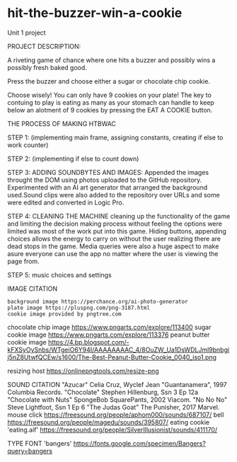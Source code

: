 # hit-the-buzzer-win-a-cookie
Unit 1 project

PROJECT DESCRIPTION:

A riveting game of chance where one hits a buzzer and possibly wins a possibly fresh baked good. 

Press the buzzer and choose either a sugar or chocolate chip cookie. 

Choose wisely! You can only have 9 cookies on your plate! The key to contuing to play is eating as many as your stomach can handle to keep below an alotment of 9 cookies by pressing the EAT A COOKIE button.

THE PROCESS OF MAKING HTBWAC

STEP 1: (implementing main frame, assigning constants, creating if else to work counter)

STEP 2: (implementing if else to count down)

STEP 3: ADDING SOUNDBYTES AND IMAGES: Appended the images throught the DOM using photos uploaded to the GitHub repository. Experimented with an AI art generator that arranged the background used.Sound clips were also added to the repository over URLs and some were edited and converted in Logic Pro.

STEP 4: CLEANING THE MACHINE
cleaning up the functionality of the game and limiting the decision making process without feeling the options were limited was most of the work put into this game. Hiding buttons, appending choices allows the energy to carry on without the user realizing there are dead stops in the game. Media queries were also a huge aspect to make asure everyone can use the app no matter where the user is viewing the page from.

STEP 5: 
music choices and settings


IMAGE CITATION

    background image https://perchance.org/ai-photo-generator
    plate image https://pluspng.com/png-3187.html
    cookie image provided by pngtree.com
chocolate chip image https://www.pngarts.com/explore/113400
sugar cookie image https://www.pngarts.com/explore/113376
peanut butter cookie image https://4.bp.blogspot.com/-kFXSyOySnbs/WTgeiO6Y94I/AAAAAAAAC_4/8OuZW_Ua1DsWDLJml9bnbgij5nZ8UtwfQCEw/s1600/The-Best-Peanut-Butter-Cookie_0040_iso1.png

resizing host https://onlinepngtools.com/resize-png

SOUND CITATION
    "Azucar" Celia Cruz, Wyclef Jean "Guantanamera", 1997 Columbia Records.
    "Chocolate" Stephen Hillenburg, Ssn 3 Ep 12a "Chocolate with Nuts" SpongeBob SquarePants, 2002 Viacom.
    "No No No" Steve Lightfoot, Ssn 1 Ep 6 "The Judas Goat" The Punisher, 2017 Marvel.
    mouse click https://freesound.org/people/aphom000/sounds/687107/
    bell https://freesound.org/people/magedu/sounds/395807/
    eating cookie 'eating.aif' https://freesound.org/people/SilverIllusionist/sounds/411170/
    


TYPE FONT
    'bangers' https://fonts.google.com/specimen/Bangers?query=bangers

